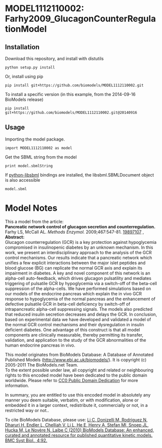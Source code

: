 # MODEL1112110002: Farhy2009_GlucagonCounterRegulationModel

## Installation

Download this repository, and install with distutils

`python setup.py install`

Or, install using pip

`pip install git+https://github.com/biomodels/MODEL1112110002.git`

To install a specific version (in this example, from the 2014-09-16 BioModels release)

`pip install git+https://github.com/biomodels/MODEL1112110002.git@20140916`

## Usage

Importing the model package.

`import MODEL1112110002 as model`

Get the SBML string from the model

`print model.sbmlString`

If [python-libsbml](https://pypi.python.org/pypi/python-libsbml) bindings are
installed, the libsbml.SBMLDocument object is also accessible

`model.sbml`


# Model Notes


This a model from the article:  
**Pancreatic network control of glucagon secretion and counterregulation.**   
Farhy LS, McCall AL. _Methods Enzymol._ 2009;467:547-81.
[19897107](http://www.ncbi.nlm.nih.gov/pubmed/19897107) ,  
**Abstract:**   
Glucagon counterregulation (GCR) is a key protection against hypoglycemia
compromised in insulinopenic diabetes by an unknown mechanism. In this work,
we present an interdisciplinary approach to the analysis of the GCR control
mechanisms. Our results indicate that a pancreatic network which unifies a few
explicit interactions between the major islet peptides and blood glucose (BG)
can replicate the normal GCR axis and explain its impairment in diabetes. A
key and novel component of this network is an alpha-cell auto-feedback, which
drives glucagon pulsatility and mediates triggering of pulsatile GCR by
hypoglycemia via a switch-off of the beta-cell suppression of the alpha-cells.
We have performed simulations based on our models of the endocrine pancreas
which explain the in vivo GCR response to hypoglycemia of the normal pancreas
and the enhancement of defective pulsatile GCR in beta-cell deficiency by
switch-off of intrapancreatic alpha-cell suppressing signals. The models also
predicted that reduced insulin secretion decreases and delays the GCR. In
conclusion, based on experimental data we have developed and validated a model
of the normal GCR control mechanisms and their dysregulation in insulin
deficient diabetes. One advantage of this construct is that all model
components are clinically measurable, thereby permitting its transfer,
validation, and application to the study of the GCR abnormalities of the human
endocrine pancreas in vivo.

This model originates from BioModels Database: A Database of Annotated
Published Models (http://www.ebi.ac.uk/biomodels/). It is copyright (c)
2005-2011 The BioModels.net Team.  
To the extent possible under law, all copyright and related or neighbouring
rights to this encoded model have been dedicated to the public domain
worldwide. Please refer to [CC0 Public Domain
Dedication](http://creativecommons.org/publicdomain/zero/1.0/) for more
information.

In summary, you are entitled to use this encoded model in absolutely any
manner you deem suitable, verbatim, or with modification, alone or embedded it
in a larger context, redistribute it, commercially or not, in a restricted way
or not..  
  
To cite BioModels Database, please use: [Li C, Donizelli M, Rodriguez N,
Dharuri H, Endler L, Chelliah V, Li L, He E, Henry A, Stefan MI, Snoep JL,
Hucka M, Le Novère N, Laibe C (2010) BioModels Database: An enhanced, curated
and annotated resource for published quantitative kinetic models. BMC Syst
Biol., 4:92.](http://www.ncbi.nlm.nih.gov/pubmed/20587024)


